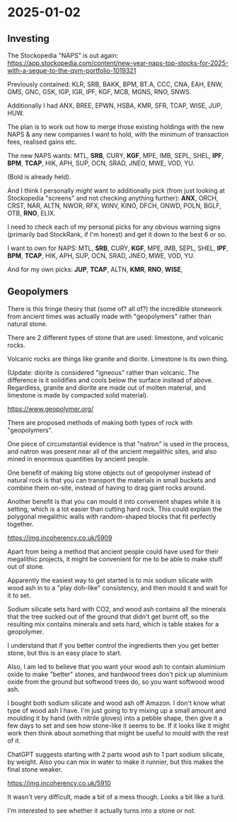# 2025-01-02

## Investing

The Stockopedia "NAPS" is out again: https://app.stockopedia.com/content/new-year-naps-top-stocks-for-2025-with-a-segue-to-the-qvm-portfolio-1019321

Previously contained: KLR, SRB, BAKK, BPM, BT.A, CCC, CNA, EAH, ENW, GMS, GNC, GSK, IGP, IGR, IPF, KGF, MCB, MGNS, RNO, SNWS.

Additionally I had ANX, BREE, EPWN, HSBA, KMR, SFR, TCAP, WISE, JUP, HUW.

The plan is to work out how to merge those existing holdings with the new NAPS & any new
companies I want to hold, with the minimum of transaction fees, realised gains
etc.

The new NAPS wants: MTL, **SRB**, CURY, **KGF**, MPE, IMB, SEPL, SHEL, **IPF**, **BPM**, **TCAP**, HIK, APH, SUP, OCN, SRAD, JNEO, MWE, VOD, YU.

(Bold is already held).

And I think I personally *might* want to additionally pick (from just looking at Stockopedia "screens"
and not checking anything further): **ANX**, ORCH, CRST, NAR, ALTN, NWOR, RFX, WINV, KINO, DFCH, ONWD, POLN, BGLF, OTB, **RNO**, ELIX.

I need to check each of my personal picks for any obvious warning signs (primarily bad StockRank, if I'm honest) and get it down to the best 6 or so.

I want to own for NAPS: MTL, **SRB**, CURY, **KGF**, MPE, IMB, SEPL, SHEL, **IPF**, **BPM**, **TCAP**, HIK, APH, SUP, OCN, SRAD, JNEO, MWE, VOD, YU.

And for my own picks: **JUP**, **TCAP**, ALTN, **KMR**, **RNO**, **WISE**,

## Geopolymers

There is this fringe theory that (some of? all of?) the incredible stonework from ancient
times was actually made with "geopolymers" rather than natural stone.

There are 2 different types of stone that are used: limestone, and volcanic rocks.

Volcanic rocks are things like granite and diorite. Limestone is its own thing.

(Update: diorite is considered "igneous" rather than volcanic. The difference is it solidifies and cools below the surface instead of above. Regardless, granite and diorite are made out of molten material, and limestone is made by compacted solid material).

https://www.geopolymer.org/

There are proposed methods of making both types of rock with "geopolymers".

One piece of circumstantial evidence is that "natron" is used in the process, and natron
was present near all of the ancient megalithic sites, and also mined in enormous quantities
by ancient people.

One benefit of making big stone objects out of geopolymer instead of natural rock is that
you can transport the materials in small buckets and combine them on-site, instead of having
to drag giant rocks around.

Another benefit is that you can mould it into convenient shapes while it is setting, which
is a lot easier than cutting hard rock. This could explain the polygonal
megalithic walls with random-shaped blocks that fit perfectly together.

https://img.incoherency.co.uk/5909

Apart from being a method that ancient people could have used for their megalithic projects,
it might be convenient for me to be able to make stuff out of stone.

Apparently the easiest way to get started is to mix sodium silicate with wood ash in to
a "play doh-like" consistency, and then mould it and wait for it to set.

Sodium silicate sets hard with CO2, and wood ash contains all the minerals that the tree
sucked out of the ground that didn't get burnt off, so the resulting mix contains minerals
and sets hard, which is table stakes for a geopolymer.

I understand that if you better control the ingredients then you get better stone, but this
is an easy place to start.

Also, I am led to believe that you want your wood ash to contain aluminium oxide to make
"better" stones, and hardwood trees don't pick up aluminium oxide from the ground but
softwood trees do, so you want softwood wood ash.

I bought both sodium silicate and wood ash off Amazon. I don't know what type of wood ash
I have. I'm just going to try mixing up a small amount and moulding it by hand (with nitrile
gloves) into a pebble shape, then give it a few days to set and see how stone-like it seems
to be. If it looks like it might work then think about something that might be useful to
mould with the rest of it.

ChatGPT suggests starting with 2 parts wood ash to 1 part sodium silicate, by weight. Also
you can mix in water to make it runnier, but this makes the final stone weaker.

https://img.incoherency.co.uk/5910

It wasn't very difficult, made a bit of a mess though. Looks a bit like a turd.

I'm interested to see whether it actually turns into a stone or not.
